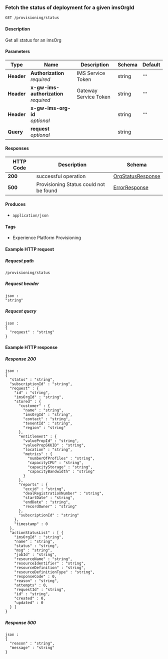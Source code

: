 
<a name="status"></a>
### Fetch the status of deployment for a given imsOrgId
```
GET /provisioning/status
```


#### Description
Get all status for an imsOrg


#### Parameters

|Type|Name|Description|Schema|Default|
|---|---|---|---|---|
|**Header**|**Authorization**  <br>*required*|IMS Service Token|string|`""`|
|**Header**|**x-gw-ims-authorization**  <br>*required*|Gateway Service Token|string|`""`|
|**Header**|**x-gw-ims-org-id**  <br>*optional*||string|`""`|
|**Query**|**request**  <br>*optional*||string||


#### Responses

|HTTP Code|Description|Schema|
|---|---|---|
|**200**|successful operation|[OrgStatusResponse](../definitions/OrgStatusResponse.md#orgstatusresponse)|
|**500**|Provisioning Status could not be found|[ErrorResponse](../definitions/ErrorResponse.md#errorresponse)|


#### Produces

* `application/json`


#### Tags

* Experience Platform Provisioning


#### Example HTTP request

##### Request path
```
/provisioning/status
```


##### Request header
```
json :
"string"
```


##### Request query
```
json :
{
  "request" : "string"
}
```


#### Example HTTP response

##### Response 200
```
json :
{
  "status" : "string",
  "subscriptionId" : "string",
  "request" : {
    "id" : "string",
    "imsOrgId" : "string",
    "stored" : {
      "customer" : {
        "name" : "string",
        "imsOrgId" : "string",
        "contact" : "string",
        "tenentId" : "string",
        "region" : "string"
      },
      "entitlement" : {
        "valuePropId" : "string",
        "valuePropSKUID" : "string",
        "location" : "string",
        "metrics" : {
          "numberOfProfiles" : "string",
          "capacityCPU" : "string",
          "capacityStorage" : "string",
          "capacityBandwidth" : "string"
        }
      },
      "reports" : {
        "eccid" : "string",
        "dealRegistrationNumber" : "string",
        "startDate" : "string",
        "endDate" : "string",
        "recordOwner" : "string"
      },
      "subscriptionId" : "string"
    },
    "timestamp" : 0
  },
  "actionStatusList" : [ {
    "imsOrgId" : "string",
    "name" : "string",
    "status" : "string",
    "msg" : "string",
    "jobId" : "string",
    "resourceName" : "string",
    "resourceIdentifier" : "string",
    "resourceDefinition" : "string",
    "resourceDefinitionType" : "string",
    "responseCode" : 0,
    "reason" : "string",
    "attempts" : 0,
    "requestId" : "string",
    "id" : "string",
    "created" : 0,
    "updated" : 0
  } ]
}
```


##### Response 500
```
json :
{
  "reason" : "string",
  "message" : "string"
}
```



